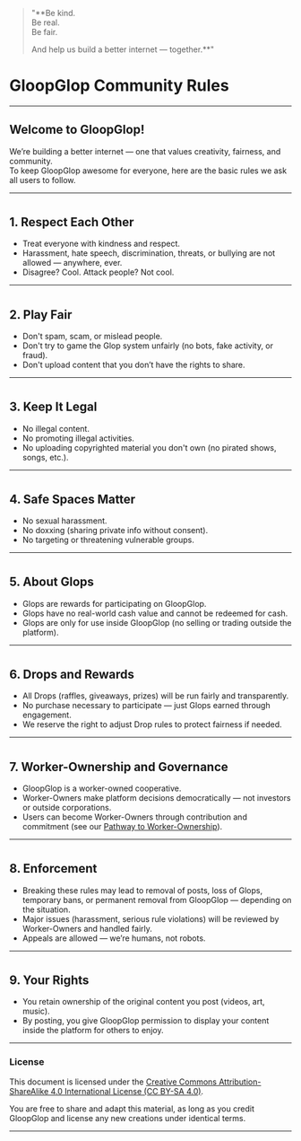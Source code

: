 > "**Be kind.  
> Be real.  
> Be fair.  
>  
> And help us build a better internet — together.**"

# **GloopGlop Community Rules**

---

## **Welcome to GloopGlop!**

We’re building a better internet — one that values creativity, fairness, and community.  
To keep GloopGlop awesome for everyone, here are the basic rules we ask all users to follow.

---

#  
## **1. Respect Each Other**

- Treat everyone with kindness and respect.
- Harassment, hate speech, discrimination, threats, or bullying are not allowed — anywhere, ever.
- Disagree? Cool. Attack people? Not cool.

---

#  
## **2. Play Fair**

- Don't spam, scam, or mislead people.
- Don't try to game the Glop system unfairly (no bots, fake activity, or fraud).
- Don't upload content that you don’t have the rights to share.

---

#  
## **3. Keep It Legal**

- No illegal content.
- No promoting illegal activities.
- No uploading copyrighted material you don't own (no pirated shows, songs, etc.).

---

#  
## **4. Safe Spaces Matter**

- No sexual harassment.
- No doxxing (sharing private info without consent).
- No targeting or threatening vulnerable groups.

---

#  
## **5. About Glops**

- Glops are rewards for participating on GloopGlop.
- Glops have no real-world cash value and cannot be redeemed for cash.
- Glops are only for use inside GloopGlop (no selling or trading outside the platform).

---

#  
## **6. Drops and Rewards**

- All Drops (raffles, giveaways, prizes) will be run fairly and transparently.
- No purchase necessary to participate — just Glops earned through engagement.
- We reserve the right to adjust Drop rules to protect fairness if needed.

---

#  
## **7. Worker-Ownership and Governance**

- GloopGlop is a worker-owned cooperative.
- Worker-Owners make platform decisions democratically — not investors or outside corporations.
- Users can become Worker-Owners through contribution and commitment (see our [Pathway to Worker-Ownership](link-to-framework.md)).

---

#  
## **8. Enforcement**

- Breaking these rules may lead to removal of posts, loss of Glops, temporary bans, or permanent removal from GloopGlop — depending on the situation.
- Major issues (harassment, serious rule violations) will be reviewed by Worker-Owners and handled fairly.
- Appeals are allowed — we’re humans, not robots.

---

#  
## **9. Your Rights**

- You retain ownership of the original content you post (videos, art, music).
- By posting, you give GloopGlop permission to display your content inside the platform for others to enjoy.

---

### License

This document is licensed under the [Creative Commons Attribution-ShareAlike 4.0 International License (CC BY-SA 4.0)](https://creativecommons.org/licenses/by-sa/4.0/).

You are free to share and adapt this material, as long as you credit GloopGlop and license any new creations under identical terms.

---

